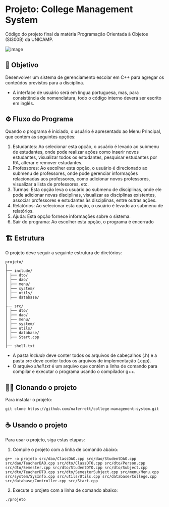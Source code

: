 # Projeto: College Management System

Código do projeto final da matéria Programação Orientada à Objetos (SI300B) da UNICAMP.

![image](https://github.com/naferrett/college-management-system/assets/133066462/666b1dd8-5568-463f-92c2-73fd3948ae38)


## 🎯 Objetivo

Desenvolver um sistema de gerenciamento escolar em C++ para agregar os conteúdos previstos para a disciplina.
- A interface de usuário será em língua portuguesa, mas, para consistência de nomenclatura, todo o código interno deverá ser escrito em inglês. 

## ⚙️ Fluxo do Programa

Quando o programa é iniciado, o usuário é apresentado ao Menu Principal, que contém as seguintes opções:
1. Estudantes: Ao selecionar esta opção, o usuário é levado ao submenu de estudantes, onde pode realizar ações como inserir novos estudantes, visualizar todos os estudantes, pesquisar estudantes por RA, alterar e remover estudantes.
2. Professores: Ao escolher esta opção, o usuário é direcionado ao submenu de professores, onde pode gerenciar informações relacionadas aos professores, como adicionar novos professores, visualizar a lista de professores, etc.
3. Turmas: Esta opção leva o usuário ao submenu de disciplinas, onde ele pode adicionar novas disciplinas, visualizar as disciplinas existentes, associar professores e estudantes às disciplinas, entre outras ações.
4. Relatórios: Ao selecionar esta opção, o usuário é levado ao submenu de relatórios.
5. Ajuda: Esta opção fornece informações sobre o sistema.
6. Sair do programa: Ao escolher esta opção, o programa é encerrado

## 🏗️ Estrutura

O projeto deve seguir a seguinte estrutura de diretórios:
```
projeto/
│
├── include/
│ ├── dto/
│ ├── dao/
│ ├── menu/
│ ├── system/
│ ├── utils/
│ ├── database/
│
├── src/
│ ├── dto/
│ ├── dao/
│ ├── menu/
│ ├── system/
│ ├── utils/
│ ├── database/
│ ├── Start.cpp
│
├── shell.txt
```

- A pasta <i>include</i> deve conter todos os arquivos de cabeçalhos (.h) e a pasta <i>src</i> deve conter todos os arquivos de implementação (.cpp).
- O arquivo <i>shell.txt</i> é um arquivo que contém a linha de comando para compilar e executar o programa usando o compilador g++.

## 👨‍💻 Clonando o projeto

Para instalar o projeto:

```
git clone https://github.com/naferrett/college-management-system.git
```

## ☕ Usando o projeto

Para usar o projeto, siga estas etapas:

1. Compile o projeto com a linha de comando abaixo:

```
g++ -o projeto src/dao/ClassDAO.cpp src/dao/StudentDAO.cpp src/dao/TeacherDAO.cpp src/dto/ClassDTO.cpp src/dto/Person.cpp src/dto/Semester.cpp src/dto/StudentDTO.cpp src/dto/Subject.cpp src/dto/TeacherDTO.cpp src/dto/SemesterSubject.cpp src/menu/Menu.cpp src/system/SysInfo.cpp src/utils/Utils.cpp src/database/College.cpp src/database/Controller.cpp src/Start.cpp
```

2. Execute o projeto com a linha de comando abaixo:

```
./projeto
```
